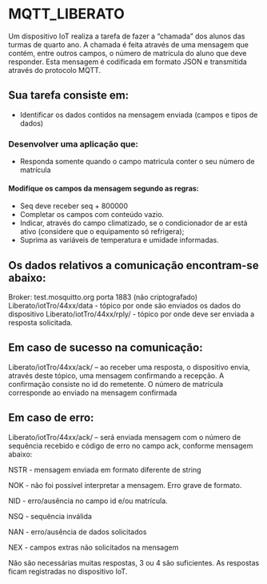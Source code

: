 # MQTT_LIBERATO

Um dispositivo IoT realiza a tarefa de fazer a “chamada” dos alunos das turmas de quarto ano. 
A chamada é feita através de uma mensagem que contém, entre outros campos, o número de matrícula do aluno que deve responder. Esta mensagem é codificada em formato  JSON e transmitida através do protocolo MQTT.

## Sua tarefa consiste em:

- Identificar os dados contidos na mensagem enviada (campos e tipos de dados)
 
### Desenvolver uma aplicação que:

- Responda somente quando o campo matricula conter o seu número de matrícula 

#### Modifique os campos da mensagem  segundo as regras: 

- Seq deve receber seq + 800000
- Completar os campos com conteúdo vazio.
- Indicar, através do campo climatizado, se o condicionador de ar está ativo (considere que o equipamento só refrigera);
- Suprima as variáveis de temperatura e umidade informadas.

##  Os dados relativos a comunicação encontram-se abaixo:

Broker: test.mosquitto.org porta 1883 (não criptografado)
Liberato/iotTro/44xx/data - tópico por onde são enviados os dados do dispositivo
Liberato/iotTro/44xx/rply/<matricula> - tópico por onde deve ser enviada a resposta solicitada.

## Em caso de sucesso na comunicação:
Liberato/iotTro/44xx/ack/<matricula> – ao receber uma resposta, o dispositivo envia, através deste tópico, uma mensagem confirmando a recepção. A confirmação consiste no id do remetente. O número de matrícula corresponde ao enviado na mensagem confirmada

##  Em caso de erro:

Liberato/iotTro/44xx/ack/ – será enviada mensagem com o número de sequência recebido e código de erro no campo ack, conforme mensagem abaixo:

NSTR - mensagem enviada em formato diferente de string

NOK - não foi possível interpretar a mensagem. Erro grave de formato.

NID - erro/ausência no campo id e/ou matrícula.

NSQ - sequência inválida

NAN - erro/ausência de dados solicitados

NEX - campos extras não solicitados na mensagem
	
Não são necessárias muitas respostas, 3 ou 4 são suficientes. As respostas ficam registradas no dispositivo IoT.

